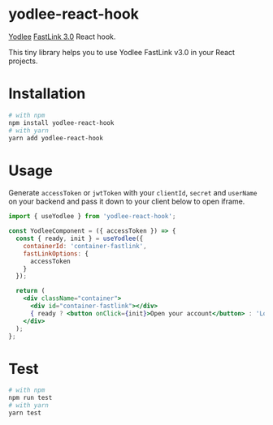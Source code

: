 yodlee-react-hook
=================

[Yodlee](https://www.yodlee.com/) [FastLink 3.0](https://developer.yodlee.com/docs/fastlink/3.0/product-guide) React hook.

This tiny library helps you to use Yodlee FastLink v3.0 in your React projects.

Installation
============

```bash
# with npm
npm install yodlee-react-hook
# with yarn
yarn add yodlee-react-hook
```

Usage
=====

Generate `accessToken` or `jwtToken` with your `clientId`, `secret` and `userName` on your backend and pass it down to your client below to open iframe. 

```jsx
import { useYodlee } from 'yodlee-react-hook';

const YodleeComponent = ({ accessToken }) => {
  const { ready, init } = useYodlee({
    containerId: 'container-fastlink',
    fastLinkOptions: {
      accessToken
    }
  });

  return (
    <div className="container">
      <div id="container-fastlink"></div>
      { ready ? <button onClick={init}>Open your account</button> : 'Loading...' }
    </div>
  );
};
```

Test
====

```bash
# with npm
npm run test
# with yarn
yarn test
```

